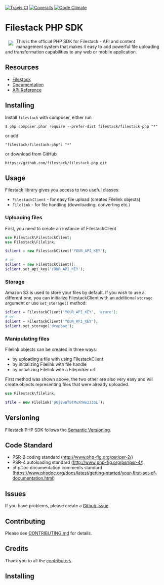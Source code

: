 [![Travis CI][travis_ci_badge]][travis_ci]
[![Coveralls][coveralls_badge]][coveralls]
[![Code Climate][code_climate_badge]][code_climate]

# Filestack PHP SDK
<a href="https://www.filestack.com"><img src="https://filestack.com/themes/filestack/assets/images/press-articles/color.svg" align="left" hspace="10" vspace="6"></a>
This is the official PHP SDK for Filestack - API and content management system that makes it easy to add powerful file uploading and transformation capabilities to any web or mobile application.

## Resources

* [Filestack](https://www.filestack.com)
* [Documentation](https://www.filestack.com/docs)
* [API Reference](https://filestack.github.io/)

## Installing

Install ``filestack`` with composer, either run

    $ php composer.phar require --prefer-dist filestack/filestack-php "*"

or add

```
"filestack/filestack-php": "*"
```

or download from GitHub

    https://github.com/filestack/filestack-php.git

## Usage

Filestack library gives you access to two useful classes:

* `FilestackClient` - for easy file upload (creates Filelink objects)
* `Filelink` - for file handling (downloading, converting etc.)

### Uploading files
First, you need to create an instance of FilestackClient

```php
use Filestack\FilestackClient;
use Filestack\Filelink;

$client = new FilestackClient('YOUR_API_KEY');

# or
$client = new FilestackClient();
$client.set_api_key('YOUR_API_KEY');
```

### Storage
Amazon S3 is used to store your files by default. If you wish to use a different one, you can initialize FilestackClient with an additional `storage` argument or use `set_storage()` method:

```php
$client = FilestackClient('YOUR_API_KEY', 'azure');
# or
$client = FilestackClient('YOUR_API_KEY');
$client.set_storage('dropbox');
```
### Manipulating files

Filelink objects can be created in three ways:

 - by uploading a file with using FilestackClient
 - by initializing Filelink with file handle
 - by initializing Filelink with a Filepicker url

First method was shown above, the two other are also very easy and will create objects representing files that were already uploaded.

```php
use Filestack\filelink;

$file = new Filelink('pGj2wWfBTMuXhWe2J3bL');
```

## Versioning

Filestack PHP SDK follows the [Semantic Versioning](http://semver.org/).

## Code Standard

- PSR-2 coding standard (http://www.php-fig.org/psr/psr-2/)
- PSR-4 autoloading standard (http://www.php-fig.org/psr/psr-4/)
- phpDoc documentation comments standard (https://www.phpdoc.org/docs/latest/getting-started/your-first-set-of-documentation.html)

## Issues

If you have problems, please create a [Github Issue](https://github.com/filestack/filestack-php/issues).

## Contributing

Please see [CONTRIBUTING.md](https://github.com/filestack/filestack-php/blob/master/CONTRIBUTING.md) for details.

## Credits

Thank you to all the [contributors](https://github.com/filestack/filestack-php/graphs/contributors).


## Installing

[travis_ci]: http://travis-ci.org/filestack/filestack-php
[travis_ci_badge]: https://travis-ci.org/filestack/filestack-php.svg?branch=master
[code_climate]: https://codeclimate.com/github/filestack/filestack-php
[code_climate_badge]: https://codeclimate.com/github/filestack/filestack-php.png
[coveralls]: https://coveralls.io/github/filestack/filestack-php?branch=master
[coveralls_badge]: https://coveralls.io/repos/github/filestack/filestack-php/badge.svg?branch=master

